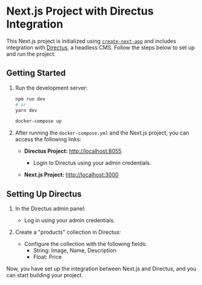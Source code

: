 # Next.js Project with Directus Integration

This Next.js project is initialized using [`create-next-app`](https://github.com/vercel/next.js/tree/canary/packages/create-next-app) and includes integration with [Directus](https://directus.io/), a headless CMS. Follow the steps below to set up and run the project.

## Getting Started

1. Run the development server:

   ```bash
   npm run dev
   # or
   yarn dev
   ```

   ```bash
   docker-compose up
   ```

2. After running the `docker-compose.yml` and the Next.js project, you can access the following links:

   - **Directus Project:** [http://localhost:8055](http://localhost:8055)

     - Login to Directus using your admin credentials.

   - **Next.js Project:** [http://localhost:3000](http://localhost:3000)

## Setting Up Directus

1. In the Directus admin panel:

   - Log in using your admin credentials.

2. Create a "products" collection in Directus:
   - Configure the collection with the following fields:
     - String: Image, Name, Description
     - Float: Price

Now, you have set up the integration between Next.js and Directus, and you can start building your project.
